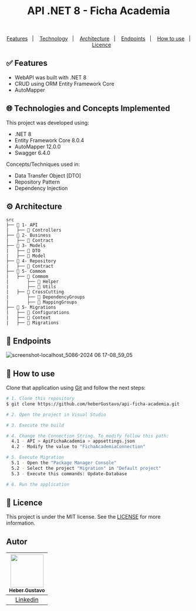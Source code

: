<h1 align="center">
   API .NET 8 - Ficha Academia
</h1>

</br>
  
<p align="center">
  <a href="#white_check_mark-Features">Features</a>&nbsp;&nbsp;&nbsp;|&nbsp;&nbsp;&nbsp;
  <a href="#globe_with_meridians-Technologies-and-Concepts-Implemented">Technology</a>&nbsp;&nbsp;&nbsp;|&nbsp;&nbsp;&nbsp;
   <a href="#gear-Architecture">Architecture</a>&nbsp;&nbsp;&nbsp;|&nbsp;&nbsp;&nbsp;
   <a href="#round_pushpin-endpoints">Endpoints</a>&nbsp;&nbsp;&nbsp;|&nbsp;&nbsp;&nbsp;
  <a href="#wrench-How-to-use">How to use</a>&nbsp;&nbsp;&nbsp;|&nbsp;&nbsp;&nbsp;
  <a href="#memo-Licence">Licence</a>
</p>


## :white_check_mark: Features

* WebAPI was built with .NET 8
* CRUD using ORM Entity Framework Core
* AutoMapper

## :globe_with_meridians: Technologies and Concepts Implemented

This project was developed using:

- .NET 8
- Entity Framework Core 8.0.4
- AutoMapper 12.0.0
- Swagger 6.4.0

Concepts/Techniques used in:
- Data Transfer Object [DTO]
- Repository Pattern
- Dependency Injection

## :gear: Architecture

```🌐
src
├── 📂 1- API
|   ├── 📂 Controllers
├── 📂 2- Business
|   ├── 📂 Contract
├── 📂 3- Models
|   ├── 📂 DTO
|   ├── 📂 Model
├── 📂 4- Repository
|   ├── 📂 Contract
├── 📂 5- Commom
|   ├── 📂 Commom
|       ├── 📂 Helper
|       ├── 📂 Utils
|   ├── 📂 CrossCutting
|       ├── 📂 DependencyGroups
|       ├── 📂 MappingGroups
├── 📂 5- Migrations
|   ├── 📂 Configurations
|   ├── 📂 Context
|   ├── 📂 Migrations

```

## :round_pushpin: Endpoints
![screenshot-localhost_5086-2024 06 17-08_59_05](https://github.com/heberGustavo/api-ficha-academia/assets/44476616/5514ce54-36ec-482e-919e-89b2aa9f855a)


## :wrench: How to use

Clone that application using [Git](https://git-scm.com) and follow the next steps:

```bash
# 1. Clone this repository
$ git clone https://github.com/heberGustavo/api-ficha-academia.git

# 2. Open the project in Visual Studio

# 3. Execute the build

# 4. Change the Connection String. To modify follow this path:
  4.1 - API > ApiFichaAcademia > appsettings.json
  4.2 - Modify the value to "FichaAcademiaConnection"

# 5. Execute Migration
  5.1 - Open the "Package Manager Console"
  5.2 - Select the project "Migration" in "Default project"
  5.3 - Execute this commands: Update-Database

# 6. Run the application

```

## :memo: Licence 
This project is under the MIT license. See the [LICENSE](https://github.com/heberGustavo/api-ficha-academia/blob/main/LICENSE) for more information.


## Autor

| [<img src="https://avatars.githubusercontent.com/u/44476616?v=4" style="max-width: 100%;width: 90px;"><br><sub>Heber Gustavo</sub>](https://github.com/heberGustavo) |
| :---: |
|[Linkedin](https://www.linkedin.com/in/heber-gustavo/)|
